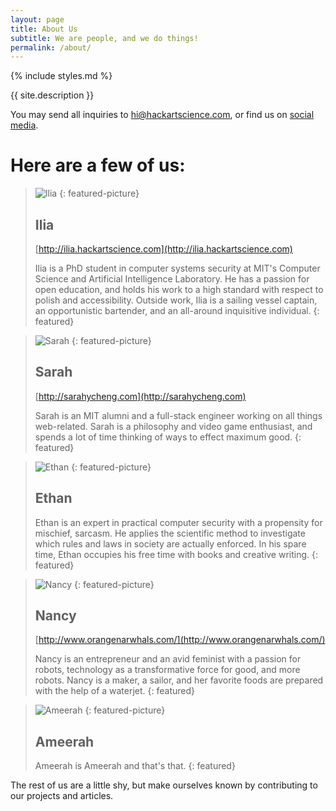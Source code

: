 ```yaml
---
layout: page
title: About Us
subtitle: We are people, and we do things!
permalink: /about/
---
```


{% include styles.md %}

{{ site.description }}

You may send all inquiries to [hi@hackartscience.com](mailto:hi@hackartscience.com), or find us on [social media](#bottom).

Here are a few of us:
====================

> ![Ilia](ilia)
> {: featured-picture}
>
> Ilia
> ----
>
> [http://ilia.hackartscience.com](http://ilia.hackartscience.com)
>
> Ilia is a PhD student in computer systems security at MIT's Computer Science and Artificial Intelligence Laboratory.
> He has a passion for open education, and holds his work to a high standard with respect to polish and accessibility.
> Outside work, Ilia is a sailing vessel captain, an opportunistic bartender, and an all-around inquisitive individual.
{: featured}

> ![Sarah](sarah)
> {: featured-picture}
>
> Sarah
> -----
>
> [http://sarahycheng.com](http://sarahycheng.com)
>
> Sarah is an MIT alumni and a full-stack engineer working on all things web-related.
> Sarah is a philosophy and video game enthusiast, and spends a lot of time thinking of ways to effect maximum good.
{: featured}


> ![Ethan](ethan)
> {: featured-picture}
>
> Ethan
> -----
>
> Ethan is an expert in practical computer security with a propensity for mischief, sarcasm.
> He applies the scientific method to investigate which rules and laws in society are actually enforced.
> In his spare time, Ethan occupies his free time with books and creative writing.
{: featured}

> ![Nancy](nancy)
> {: featured-picture}
>
> Nancy
> -----
>
> [http://www.orangenarwhals.com/](http://www.orangenarwhals.com/)
>
> Nancy is an entrepreneur and an avid feminist with a passion for robots, technology as a transformative force for good, and more robots.
> Nancy is a maker, a sailor, and her favorite foods are prepared with the help of a waterjet.
{: featured}

> ![Ameerah](ameerah)
> {: featured-picture}
>
> Ameerah
> -------
>
> Ameerah is Ameerah and that's that.
{: featured}

The rest of us are a little shy, but make ourselves known by contributing to our projects and articles.

